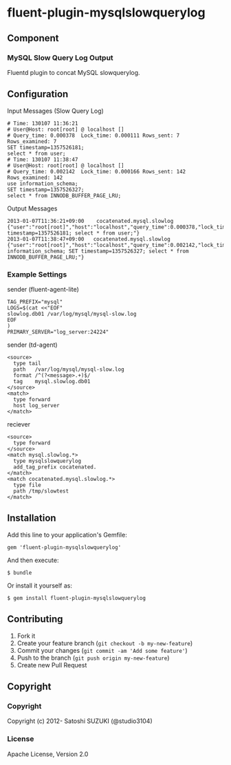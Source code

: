 # fluent-plugin-mysqlslowquerylog

## Component

### MySQL Slow Query Log Output

Fluentd plugin to concat MySQL slowquerylog.

## Configuration

Input Messages (Slow Query Log)
```
# Time: 130107 11:36:21
# User@Host: root[root] @ localhost []
# Query_time: 0.000378  Lock_time: 0.000111 Rows_sent: 7  Rows_examined: 7
SET timestamp=1357526181;
select * from user;
# Time: 130107 11:38:47
# User@Host: root[root] @ localhost []
# Query_time: 0.002142  Lock_time: 0.000166 Rows_sent: 142  Rows_examined: 142
use information_schema;
SET timestamp=1357526327;
select * from INNODB_BUFFER_PAGE_LRU;
```

Output Messages
```
2013-01-07T11:36:21+09:00    cocatenated.mysql.slowlog	{"user":"root[root]","host":"localhost","query_time":0.000378,"lock_time":0.000111,"rows_sent":7,"rows_examined":7,"sql":"SET timestamp=1357526181; select * from user;"}
2013-01-07T11:38:47+09:00	cocatenated.mysql.slowlog	{"user":"root[root]","host":"localhost","query_time":0.002142,"lock_time":0.000166,"rows_sent":142,"rows_examined":142,"sql":"use information_schema; SET timestamp=1357526327; select * from INNODB_BUFFER_PAGE_LRU;"}
```

### Example Settings
sender (fluent-agent-lite)
```
TAG_PREFIX="mysql"
LOGS=$(cat <<"EOF"
slowlog.db01 /var/log/mysql/mysql-slow.log
EOF
)
PRIMARY_SERVER="log_server:24224"
```

sender (td-agent)
```
<source>
  type tail
  path   /var/log/mysql/mysql-slow.log
  format /^(?<message>.+)$/
  tag    mysql.slowlog.db01
</source>
<match>
  type forward
  host log_server
</match>
```

reciever
```
<source>
  type forward
</source>
<match mysql.slowlog.*>
  type mysqlslowquerylog
  add_tag_prefix cocatenated.
</match>
<match cocatenated.mysql.slowlog.*>
  type file
  path /tmp/slowtest
</match>
```

## Installation

Add this line to your application's Gemfile:

    gem 'fluent-plugin-mysqlslowquerylog'

And then execute:

    $ bundle

Or install it yourself as:

    $ gem install fluent-plugin-mysqlslowquerylog

## Contributing

1. Fork it
2. Create your feature branch (`git checkout -b my-new-feature`)
3. Commit your changes (`git commit -am 'Add some feature'`)
4. Push to the branch (`git push origin my-new-feature`)
5. Create new Pull Request

## Copyright

### Copyright
Copyright (c) 2012- Satoshi SUZUKI (@studio3104)

### License
Apache License, Version 2.0
